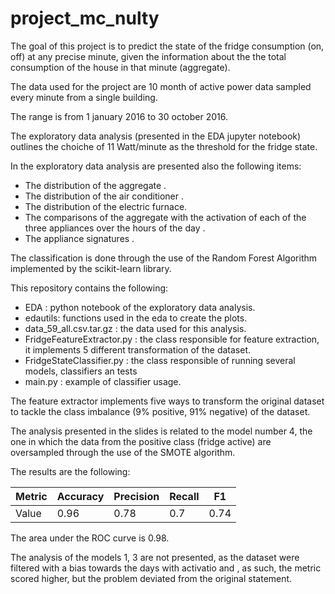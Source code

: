 # project_mc_nulty

The goal of this project is to predict the state of the fridge consumption (on, off) at any precise minute,
given the information about the the total consumption of the house in that minute (aggregate).

The data used for the project are 10 month of active power data sampled every minute from a single building.

The range is from 1 january 2016 to 30 october 2016.

The exploratory data analysis (presented in the EDA jupyter notebook) outlines the choiche of 11 Watt/minute as the threshold for the fridge state.

In the exploratory data analysis are presented also the following items:

- The distribution of the aggregate .
- The distribution of the air conditioner .
- The distribution of the electric furnace.
- The comparisons of the aggregate with the activation of each of the three appliances over the hours of the day .
- The appliance signatures . 

The classification is done through the use of the Random Forest Algorithm implemented by the scikit-learn library.

This repository contains the following:
- EDA : python notebook of the exploratory data analysis.
- edautils: functions used in the eda to create the plots.
- data_59_all.csv.tar.gz : the data used for this analysis.
- FridgeFeatureExtractor.py : the class responsible for feature extraction, it implements 5 different transformation of the dataset.
- FridgeStateClassifier.py : the class responsible of running several models, classifiers an tests
- main.py : example of classifier usage.

The feature extractor implements five ways to transform the original dataset to tackle the class imbalance (9% positive, 91% negative) of the dataset.   

The analysis presented in the slides is  related to the model number 4, the one in which the data from the positive class (fridge active) are oversampled  through the use of the SMOTE algorithm.

The results are the following:
 
Metric| Accuracy | Precision| Recall | F1 |
--- | --- | --- | --- |--- |
Value | 0.96 | 0.78 | 0.7 | 0.74 |

The area under the ROC curve is 0.98.

The analysis of the models 1, 3 are not presented, as the dataset were filtered with a bias towards the days with activatio and , as such, the metric scored higher, but the problem deviated from the original statement.

